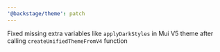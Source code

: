 ```yaml
---
'@backstage/theme': patch
---
```


Fixed missing extra variables like `applyDarkStyles` in Mui V5 theme after calling `createUnifiedThemeFromV4` function
